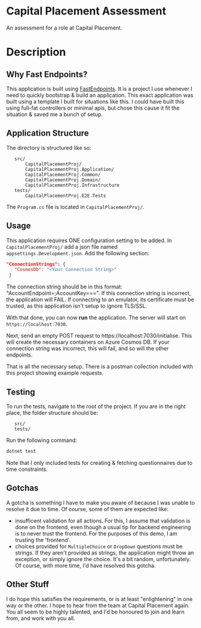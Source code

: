 # Capital Placement Assessment 
 An assessment for a role at Capital Placement.

 # Description

 ## Why Fast Endpoints?

 This application is built using [FastEndpoints](https://fast-endpoints.com/). It is a project I use whenever I need to quickly bootstrap & build an application. This exact application was built using a template I built for situations like this. I could have built this using full-fat controllers or minimal apis, but chose this cause it fit the situation & saved me a bunch of setup.

 ## Application Structure

 The directory is structured like so:
 
 ```text
    src/
        CapitalPlacementProj/
        CapitalPlacementProj.Application/
        CapitalPlacementProj.Common/
        CapitalPlacementProj.Domain/
        CapitalPlacementProj.Infrastructure
    tests/
        CapitalPlacementProj.E2E.Tests
 ```

 The `Program.cs` file is located in `CapitalPlacementProj/`.

 ## Usage

 This application requires ONE configuration setting to be added. In `CapitalPlacementProj/` add a json file named `appsettings.Development.json`. Add the following section:

 ```json
 "ConnectionStrings": {
    "CosmosDb": "<Your Connection String>"
  }
 ```

 The connection string should be in this format: "AccountEndpoint=<URL>;AccountKey=<KEY>==". If this connection string is incorrect, the application will FAIL. If connecting to an emulator, its certificate must be trusted, as this application isn't setup to ignore TLS/SSL.

 With that done, you can now **run** the application. The server will start on `https://localhost:7030`.

 Next, send an empty POST request to https://localhost:7030/initialise. This will create the necessary containers on Azure Cosmos DB. If your connection string was incorrect, this will fail, and so will the other endpoints.
 
 That is all the necessary setup. There is a postman collection included with this project showing example requests.

 ## Testing

 To run the tests, navigate to the root of the project. If you are in the right place, the folder structure should be:

 ```text
    src/
    tests/
 ```

 Run the following command:

 ```bash
dotnet test
 ```

Note that I only included tests for creating & fetching questionnaires due to time constraints.

## Gotchas

A gotcha is something I have to make you aware of because I was unable to resolve it due to time. Of course, some of them are expected like:

- insufficent validation for all actions. For this, I assume that validation is done on the frontend, even though a usual tip for backend engineering is to never trust the frontend. For the purposes of this demo, I am trusting the 'frontend'.
- choices provided for `MultipleChoice` or `DropDown` questions must be strings. If they aren't provided as strings, the application might throw an exception, or simply ignore the choice. It's a bit random, unfortunately. Of course, with more time, I'd have resolved this gotcha.

## Other Stuff

I do hope this satisfies the requirements, or is at least "enlightening" in one way or the other. I hope to hear from the team at Capital Placement again. You all seem to be highly talented, and I'd be honoured to join and learn from, and work with you all.